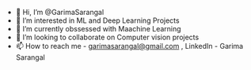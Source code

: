 - 👋 Hi, I’m @GarimaSarangal
- 👀 I’m interested in ML and Deep Learning Projects
- 🌱 I’m currently obssessed with Maachine Learning
- 💞️ I’m looking to collaborate on Computer vision projects
- 📫 How to reach me - garimasarangal@gmail.com , LinkedIn - Garima Sarangal

<!---
GarimaSarangal/GarimaSarangal is a ✨ special ✨ repository because its `README.md` (this file) appears on your GitHub profile.
You can click the Preview link to take a look at your changes.
--->
